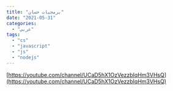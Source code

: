 ```yaml
---
title: "برمجيات حسان"
date: "2021-05-31"
categories:
  - "عربي"
tags:
  - "cs"
  - "javascript"
  - "js"
  - "nodejs"
---
```


[https://youtube.com/channel/UCaD5hX1OzVezzbIqHm3VHsQ](https://youtube.com/channel/UCaD5hX1OzVezzbIqHm3VHsQ)
